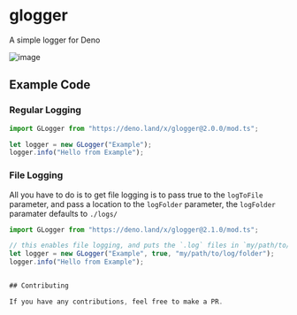 # glogger
A simple logger for Deno

![image](https://user-images.githubusercontent.com/54550982/125192859-81559f80-e252-11eb-8829-31d6f9423090.png)

## Example Code

### Regular Logging
```typescript
import GLogger from "https://deno.land/x/glogger@2.0.0/mod.ts";

let logger = new GLogger("Example");
logger.info("Hello from Example");
```

### File Logging

All you have to do is to get file logging is to pass true to the `logToFile` parameter, and pass a location to the `logFolder` parameter, the `logFolder` paramater defaults to `./logs/`

```typescript
import GLogger from "https://deno.land/x/glogger@2.1.0/mod.ts";

// this enables file logging, and puts the `.log` files in `my/path/to/log/folder`
let logger = new GLogger("Example", true, "my/path/to/log/folder");
logger.info("Hello from Example");


## Contributing

If you have any contributions, feel free to make a PR.
